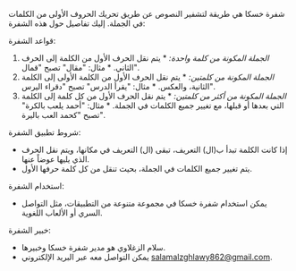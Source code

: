 شفرة خسكا هي طريقة لتشفير النصوص عن طريق تحريك الحروف الأولى من الكلمات في الجملة. إليك تفاصيل حول هذه الشفرة:

قواعد الشفرة:
1. *الجملة المكونة من كلمة واحدة:* *   يتم نقل الحرف الأول من الكلمة إلى الحرف الثاني. *   مثال: "مقال" تصبح "قمال".
2. *الجملة المكونة من كلمتين:* *   يتم نقل الحرف الأول من الكلمة الأولى إلى الكلمة الثانية، والعكس. *   مثال: "يقرأ الدرس" تصبح "دقراء اليرس".
3. *الجملة المكونة من أكثر من كلمتين:* *   يتم نقل الحرف الأول من كل كلمة إلى الكلمة التي بعدها أو قبلها، مع تغيير جميع الكلمات في الجملة. *   مثال: "أحمد يلعب بالكرة" تصبح "كحمد العب باليرة".

شروط تطبيق الشفرة:
- إذا كانت الكلمة تبدأ ب(ال) التعريف، تبقى (ال) التعريف في مكانها، ويتم نقل الحرف الذي يليها عوضاً عنها.
- يتم تغيير جميع الكلمات في الجملة، بحيث تنقل من كل كلمة حرفها الأول.

استخدام الشفرة:
- يمكن استخدام شفرة خسكا في مجموعة متنوعة من التطبيقات، مثل التواصل السري أو الألعاب اللغوية.

خبير الشفرة:
- سلام الزغلاوي هو مدير شفرة خسكا وخبيرها.
- يمكن التواصل معه عبر البريد الإلكتروني salamalzghlawy862@gmail.com.
